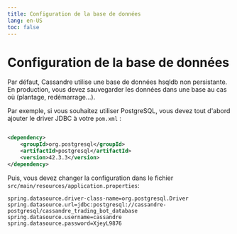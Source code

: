 ```yaml
---
title: Configuration de la base de données
lang: en-US
toc: false
---
```


# Configuration de la base de données

Par défaut, Cassandre utilise une base de données hsqldb non persistante. En production, vous devez sauvegarder les
données dans une base au cas où (plantage, redémarrage...).

Par exemple, si vous souhaitez utiliser PostgreSQL, vous devez tout d'abord ajouter le driver JDBC à votre `pom.xml` :

```xml

<dependency>
    <groupId>org.postgresql</groupId>
    <artifactId>postgresql</artifactId>
    <version>42.3.3</version>
</dependency>
```

Puis, vous devez changer la configuration dans le fichier `src/main/resources/application.properties`:

```properties
spring.datasource.driver-class-name=org.postgresql.Driver
spring.datasource.url=jdbc:postgresql://cassandre-postgresql/cassandre_trading_bot_database
spring.datasource.username=cassandre
spring.datasource.password=XjeyL9876
```

